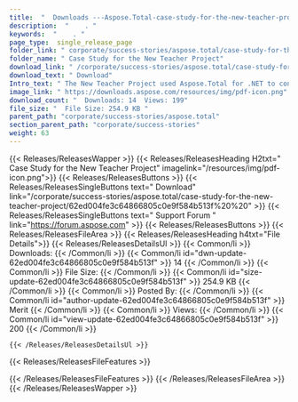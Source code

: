 ```yaml
---
title:  "  Downloads ---Aspose.Total-case-study-for-the-new-teacher-project . " 
description:  "    . " 
keywords:  "    . " 
page_type:  single_release_page
folder_link: " corporate/success-stories/aspose.total/case-study-for-the-new-teacher-project/"
folder_name: " Case Study for the New Teacher Project"
download_link: " /corporate/success-stories/aspose.total/case-study-for-the-new-teacher-project/62ed004fe3c64866805c0e9f584b513f"
download_text: " Download"
Intro_text: " The New Teacher Project used Aspose.Total for .NET to convert uploaded documents..."
image_link: " https://downloads.aspose.com/resources/img/pdf-icon.png"
download_count: "  Downloads: 14  Views: 199"
file_size: "  File Size: 254.9 KB "
parent_path: "corporate/success-stories/aspose.total"
section_parent_path: "corporate/success-stories"
weight: 63 
---
```


{{< Releases/ReleasesWapper >}}
  {{< Releases/ReleasesHeading H2txt=" Case Study for the New Teacher Project" imagelink="/resources/img/pdf-icon.png">}}
  {{< Releases/ReleasesButtons >}}
    {{< Releases/ReleasesSingleButtons text=" Download" link="/corporate/success-stories/aspose.total/case-study-for-the-new-teacher-project/62ed004fe3c64866805c0e9f584b513f%20%20" >}}
    {{< Releases/ReleasesSingleButtons text=" Support Forum " link="https://forum.aspose.com" >}}
  {{< Releases/ReleasesButtons >}}
  {{< Releases/ReleasesFileArea >}}
    {{< Releases/ReleasesHeading h4txt="File Details">}}
    {{< Releases/ReleasesDetailsUl >}}
            {{< Common/li  >}} Downloads: {{< /Common/li >}} 
      {{< Common/li id="dwn-update-62ed004fe3c64866805c0e9f584b513f" >}} 14 {{< /Common/li >}} 
      {{< Common/li  >}} File Size: {{< /Common/li >}} 
      {{< Common/li id="size-update-62ed004fe3c64866805c0e9f584b513f" >}} 254.9 KB {{< /Common/li >}} 
      {{< Common/li  >}} Posted By: {{< /Common/li >}} 
      {{< Common/li id="author-update-62ed004fe3c64866805c0e9f584b513f" >}} Merit {{< /Common/li >}} 
      {{< Common/li  >}} Views: {{< /Common/li >}} 
      {{< Common/li id="view-update-62ed004fe3c64866805c0e9f584b513f" >}} 200 {{< /Common/li >}} 

    {{< /Releases/ReleasesDetailsUl >}}

  {{< Releases/ReleasesFileFeatures >}}
      
  {{< /Releases/ReleasesFileFeatures >}}
 {{< /Releases/ReleasesFileArea >}}
{{< /Releases/ReleasesWapper >}}


